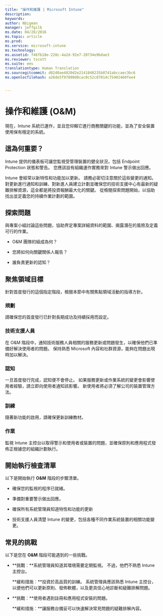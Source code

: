 ```yaml
---
title: "操作和維護 | Microsoft Intune"
description: 
keywords: 
author: Nbigman
manager: jeffgilb
ms.date: 04/28/2016
ms.topic: article
ms.prod: 
ms.service: microsoft-intune
ms.technology: 
ms.assetid: f46fb18e-228c-4a2d-92e7-20734e9bdae3
ms.reviewer: tscott
ms.suite: ems
translationtype: Human Translation
ms.sourcegitcommit: d82d0ae4820d2e2141848235b8741abccaec3bc6
ms.openlocfilehash: a26de5f97800d8cac0c52c87014c75402460fee4


---
```


# 操作和維護 (O&M)
現在，Intune 系統已運作，並且您仰賴它進行商務關鍵的功能，並為了安全裝置使用保有穩定的系統。

## 這為何重要？
Intune 提供的儀表板可讓您監視受管理裝置的健全狀況，包括 Endpoint Protection 狀態和警告。 您應該設有組織運作實務來對 Intune 警示做出回應。

Intune 會經常以新特性和功能加以更新。 請務必密切注意關於這些變更的通知。
對更新進行通知和訓練、對新進人員建立計劃並確保您的技術支援中心有最新的疑難排解資源，這全都是將投資報酬最大化的關鍵。
從檢閱探索問題開始，以協助找出並定義您的持續作業計劃的範圍。

## 探索問題
與專案小組討論這些問題，協助界定專案詳細資料的範圍、揭露潛在的風險及定義可行的作業。

-   O&M 團隊的組成為何？

-   您將如何向關鍵關係人報告？

-   誰負責更新的認知？

## 聚焦領域目標
針對首度發行的這個指定階段，檢閱本節中有關焦點領域活動的指導方針。

### 規劃
請確保您的首度發行已針對長期成功及持續採用而設定。

### 技術支援人員
在 O&M 階段中，通知技術服務人員相關的服務更新或問題發生，以確保他們已準備好解決使用者的問題。 保持熟悉 Microsoft 內容和社群資源，能夠在問題出現時加以解決。

### 認知
一旦首度發行完成，認知便不會停止。 如果服務更新或作業系統的變更會影響使用者經驗，請立即向使用者通知該影響。 新使用者將必須了解公司的裝置管理方法。

### 訓練
隨著新功能的啟用，請確保更新訓練教材。

### 作業
監視 Intune 主控台以取得警示和使用者或裝置的問題，並確保原則和應用程式發佈正根據您的組織計劃執行。

## 開始執行檢查清單
以下是開始執行 **O&M** 階段的步驟清單。

-   確保您的監視的程序已就緒。

-   準備對重要警示做出回應。

-   確保所有系統管理員知道特性和功能的更新

-   技術支援人員清楚 Intune 的變更，包括各種不同作業系統裝置的相關功能變更。

## 常見的挑戰
以下是您在 **O&M** 階段可能遇到的一些挑戰。

-   **挑戰︰**系統管理員知道其環境需要定期監視。 不過，他們不熟悉 Intune 主控台。

    **緩和措施︰**投資於高品質的訓練。 系統管理員應該熟悉 Intune 主控台，以便他們可以更新原則、發佈軟體，以及更具信心地診斷和疑難排解問題。

-   **挑戰︰**使用者遇到註冊和應用程式安裝的問題。

    **緩和措施︰**讓服務台備妥可以快速解決常見問題的疑難排解內容。



<!--HONumber=Jun16_HO4-->



